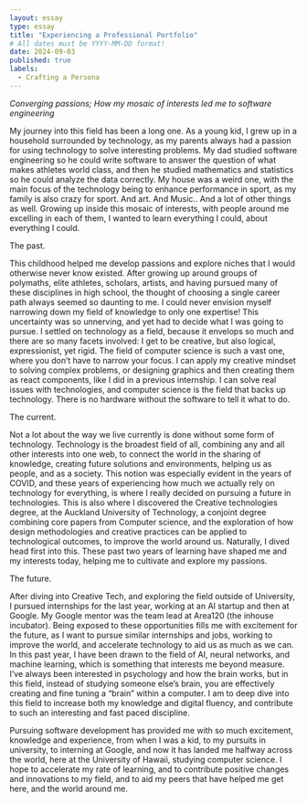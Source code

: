 ```yaml
---
layout: essay
type: essay
title: "Experiencing a Professional Portfolio"
# All dates must be YYYY-MM-DD format!
date: 2024-09-03
published: true
labels:
  - Crafting a Persona
---
```



*Converging passions; How my mosaic of interests led me to software engineering*

My journey into this field has been a long one. As a young kid, I grew up in a household surrounded by technology, as my parents always had a passion for using technology to solve interesting problems. My dad studied software engineering so he could write software to answer the question of what makes athletes world class, and then he studied mathematics and statistics so he could analyze the data correctly. My house was a weird one, with the main focus of the technology being to enhance performance in sport, as my family is also crazy for sport. And art. And Music.. And a lot of other things as well. Growing up inside this mosaic of interests, with people around me excelling in each of them, I wanted to learn everything I could, about everything I could. 

The past.

This childhood helped me develop passions and explore niches that I would otherwise never know existed. After growing up around groups of polymaths, elite athletes, scholars, artists, and having pursued many of these disciplines in high school, the thought of choosing a single career path always seemed so daunting to me. I could never envision myself narrowing down my field of knowledge to only one expertise! This uncertainty was so unnerving, and yet had to decide what I was going to pursue. I settled on technology as a field, because it envelops so much and there are so many facets involved: I get to be creative, but also logical, expressionist, yet rigid. The field of computer science is such a vast one, where you don’t have to narrow your focus. I can apply my creative mindset to solving complex problems, or designing graphics and then creating them as react components, like I did in a previous internship. I can solve real issues with technologies, and computer science is the field that backs up technology. There is no hardware without the software to tell it what to do. 

The current.

Not a lot about the way we live currently is done without some form of technology. Technology is the broadest field of all, combining any and all other interests into one web, to connect the world in the sharing of knowledge, creating future solutions and environments, helping us as people, and as a society. This notion was especially evident in the years of COVID, and these years of experiencing how much we actually rely on technology for everything, is where I really decided on pursuing a future in technologies. This is also where I discovered the Creative technologies degree, at the Auckland University of Technology, a conjoint degree combining core papers from Computer science, and the exploration of how design methodologies and creative practices can be applied to technological outcomes, to improve the world around us. Naturally, I dived head first into this. These past two years of learning have shaped me and my interests today, helping me to cultivate and explore my passions. 

The future. 

After diving into Creative Tech, and exploring the field outside of University, I pursued internships for the last year, working at an AI startup and then at Google. My Google mentor was the team lead at Area120 (the inhouse incubator). Being exposed to these opportunities fills me with excitement for the future, as I want to pursue similar internships and jobs, working to improve the world, and accelerate technology to aid us as much as we can. In this past year, I have been drawn to the field of AI, neural networks, and machine learning, which is something that interests me beyond measure. I’ve always been interested in psychology and how the brain works, but in this field, instead of studying someone else’s brain,  you are effectively creating and fine tuning a “brain” within a computer. I am to deep dive into this field to increase both my knowledge and digital fluency, and contribute to such an interesting and fast paced discipline. 

Pursuing software development has provided me with so much excitement, knowledge and experience, from when I was a kid, to my pursuits in university, to interning at Google, and now it has landed me halfway across the world, here at the University of Hawaii, studying computer science. I hope to accelerate my rate of learning, and to contribute positive changes and innovations to my field, and to aid my peers that have helped me get here, and the world around me.
